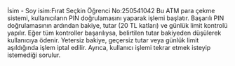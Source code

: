 İsim - Soy isim:Fırat Seçkin
Öğrenci No:250541042
Bu ATM para çekme sistemi, kullanıcıların PIN doğrulamasını yaparak işlemi başlatır. Başarılı PIN doğrulamasının ardından bakiye, tutar (20 TL katları) ve günlük limit kontrolü yapılır. Eğer tüm kontroller başarılıysa, belirtilen tutar bakiyeden düşülerek kullanıcıya ödenir. Yetersiz bakiye, geçersiz tutar veya günlük limit aşıldığında işlem iptal edilir. Ayrıca, kullanıcı işlemi tekrar etmek isteyip istemediği sorulur.
